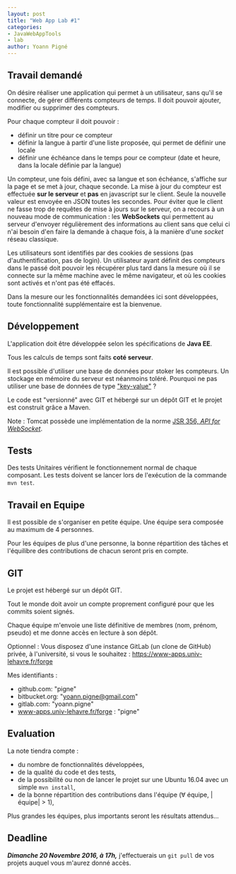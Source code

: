 ```yaml
---
layout: post
title: "Web App Lab #1"
categories:
- JavaWebAppTools
- lab
author: Yoann Pigné
---
```



## Travail demandé

On désire réaliser une application qui permet à un utilisateur, sans qu'il se connecte, de gérer différents compteurs de temps. Il doit pouvoir ajouter, modifier ou supprimer des compteurs.

Pour chaque compteur il doit pouvoir :
- définir un titre pour ce compteur
- définir la langue à partir d'une liste proposée, qui permet de définir une locale
- définir une échéance dans le temps pour ce compteur (date et heure, dans la locale définie par la langue)

Un compteur, une fois défini, avec sa langue et son échéance,  s'affiche sur la page et se met à jour, chaque seconde. La mise à jour du compteur est effectuée **sur le serveur** et **pas** en javascript sur le client. Seule la nouvelle valeur est envoyée en JSON toutes les secondes. Pour éviter que le client ne fasse trop de requêtes de mise à jours sur le serveur, on a recours à un nouveau mode de communication : les **WebSockets** qui permettent au serveur d'envoyer régulièrement des informations au client sans que celui ci n'ai besoin d'en faire la demande à chaque fois, à la manière d'une *socket* réseau classique.

Les utilisateurs sont identifiés par des cookies de sessions (pas d'authentification, pas de login). Un utilisateur ayant définit des compteurs dans le passé doit pouvoir les récupérer plus tard dans la mesure où il se connecte sur la même machine avec le même navigateur, et où les cookies sont activés et n'ont pas été effacés.

Dans la mesure our les fonctionnalités demandées ici sont développées, toute fonctionnalité supplémentaire est la bienvenue.

## Développement

L'application doit être développée selon les spécifications de **Java EE**.

Tous les calculs de temps sont faits **coté serveur**.

Il est possible d'utiliser une base de données pour stoker les compteurs. Un stockage en mémoire du serveur est néanmoins toléré. Pourquoi ne pas utiliser une base de données de type ["key-value"](https://en.wikipedia.org/wiki/Key-value_database) ?

Le code est "versionné" avec GIT et hébergé sur un dépôt GIT et le projet est construit grâce a Maven.

Note : Tomcat possède une implémentation de la norme [JSR 356, *API for WebSocket*](http://www.oracle.com/technetwork/articles/java/jsr356-1937161.html).


## Tests

Des tests Unitaires vérifient le fonctionnement normal de chaque composant. Les tests doivent se lancer lors de l'exécution de la commande `mvn test`.

## Travail en Equipe

Il est possible de s'organiser en petite équipe. Une équipe sera composée au maximum de 4 personnes.

Pour les équipes de plus d'une personne, la bonne répartition des tâches et l'équilibre des contributions de chacun seront pris en compte.

## GIT

Le projet est hébergé sur un dépôt GIT.

Tout le monde doit avoir un compte proprement configuré pour que les commits soient signés.

Chaque équipe m'envoie une liste définitive de membres (nom, prénom, pseudo) et me donne accès en lecture à son dépôt.


Optionnel : Vous disposez d'une instance GitLab (un clone de GitHub) privée, à l'université, si vous le souhaitez : <https://www-apps.univ-lehavre.fr/forge>

Mes identifiants :

- github.com: "pigne"
- bitbucket.org: "yoann.pigne@gmail.com"
- gitlab.com: "yoann.pigne"
- www-apps.univ-lehavre.fr/forge : "pigne"

## Evaluation

La note tiendra compte :
- du nombre de fonctionnalités développées,
- de la qualité du code et des tests,
- de la possibilité ou non de lancer le projet sur une Ubuntu 16.04 avec un simple `mvn install`,
- de la bonne répartition des contributions dans l'équipe (∀ équipe, |équipe| > 1),

Plus grandes les équipes, plus importants seront les résultats attendus...  

## Deadline


 ***Dimanche 20 Novembre 2016, à 17h,*** j'effectuerais un `git pull` de vos projets auquel vous m'aurez donné accès.

